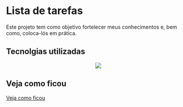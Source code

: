 # Lista de tarefas

Este projeto tem como objetivo fortelecer meus conhecimentos e, bem como, coloca-lós em prática.

## Tecnolgias utilizadas

<p align="center">
  <!-- Meus ícones -->
  <a href="https://skillicons.dev">
    <img src="https://skillicons.dev/icons?i=js,css,html,vscode,github,git" />
  </a>
</p>

## Veja como ficou

<a href="https://codepen.io/devagpj/pen/GRGGvjb" target="_blank" rel="external">
    Veja como ficou
</a>
